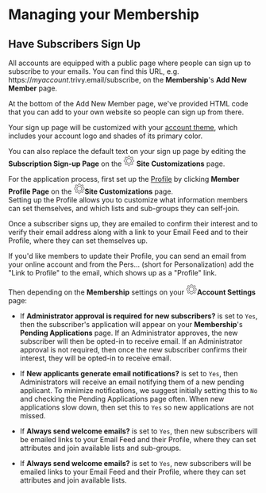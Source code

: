# Managing your Membership

<span id="gv-2members-14membersAdd"></span>
## Have Subscribers Sign Up

All accounts are equipped with a public page where people can sign up to
subscribe to your emails.
You can find this URL, e.g. https://*myaccount*.trivy.email/subscribe, on the **Membership**'s **Add New Member** page. 

<span class="adv">
  
At the bottom of the Add New Member page, we've provided HTML
code that you can add to your own website so people can sign up from
there.

</span> <!-- adv -->

Your sign up page will be customized with your
[account theme](/3-send/4-sendSettings.md?[LINK-QARGS-DOC]#gv-3send-4sendsettings-theme-colors),
which includes your account logo and shades of its primary color.

<span class="sub g4s">
  
You can also replace the default text on your sign up page by editing
the **Subscription Sign-up Page** on the <img src="/docimages/transparent-gear-icon.png" height="22"> **Site Customizations** page.

<span class="highlight">

For the application process, first set up the [Profile](/2-members/5-membersProfile.md?[LINK-QARGS-DOC]#gv-2members-5membersprofile) by 
clicking **Member Profile Page** on the <img src="/docimages/transparent-gear-icon.png" height="22">**Site Customizations** page.  
Setting up the Profile allows you to customize what information members can set themselves, and which lists and sub-groups they can self-join.  

Once a subscriber signs up, they are emailed to confirm their interest
and to verify their email address along with a link to your Email Feed and to their Profile, 
where they can set themselves up.

If you'd like members to update their Profile, you can send an email from your online account and from the Pers... (short for Personalization) 
add the "Link to Profile" to the email, which shows up as a "Profile" link.

</span> <!-- highlight -->

</span> <!-- sub g4s -->

Then depending on the **Membership** settings on your 
<img src="/docimages/transparent-gear-icon.png" height="22">**Account Settings** page:

<span class="sub g4s">

* If **Administrator approval is required for new subscribers?** is set to `Yes`, then the subscriber's application will appear on your 
**Membership**'s **Pending Applications** page.
If an Administrator approves, the new subscriber will then be opted-in to receive email.
If an Administrator approval is not required, then once the new subscriber
confirms their interest, they will be opted-in to receive email. 

* If **New applicants generate email notifications?** is set to `Yes`, then Administrators will receive an email notifying them of a new pending applicant.
To minimize notifications, we suggest initially setting this to `No` and checking the Pending
Applications page often.  When new applications slow down, then set this to `Yes` so new applications are not missed.

* If **Always send welcome emails?** is set to `Yes`, then new subscribers will be emailed links to your Email Feed and their Profile, where they
can set attributes and join available lists and sub-groups.

</span> <!-- sub g4s -->

<span class="free">

* If **Always send welcome emails?** is set to `Yes`, new subscribers will be emailed links to your Email Feed and their Profile, where they can
set attributes and join available lists.  

</span>



